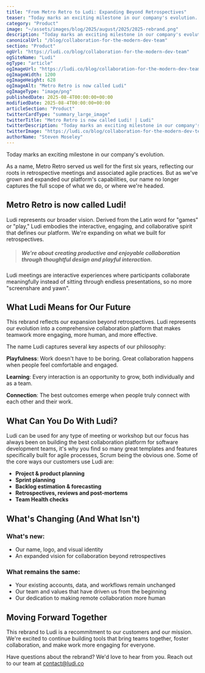 ```yaml
---
title: "From Metro Retro to Ludi: Expanding Beyond Retrospectives"
teaser: "Today marks an exciting milestone in our company's evolution. Metro Retro is now Ludi, reflecting our broader vision for collaboration beyond retrospectives."
category: "Product"
image: "~/assets/images/blog/2025/august/2025/2025-rebrand.png"
description: "Today marks an exciting milestone in our company's evolution. Metro Retro is now Ludi, reflecting our broader vision for collaboration beyond retrospectives."
canonicalUrl: "/blog/collaboration-for-the-modern-dev-team"
section: "Product"
ogUrl: "https://ludi.co/blog/collaboration-for-the-modern-dev-team"
ogSiteName: "Ludi"
ogType: "article"
ogImageUrl: "https://ludi.co/blog/collaboration-for-the-modern-dev-team.png"
ogImageWidth: 1200
ogImageHeight: 628
ogImageAlt: "Metro Retro is now called Ludi"
ogImageType: "image/png"
publishedDate: 2025-08-4T00:00:00+00:00
modifiedDate: 2025-08-4T00:00:00+00:00
articleSection: "Product"
twitterCardType: "summary_large_image"
twitterTitle: "Metro Retro is now called Ludi! | Ludi"
twitterDescription: "Today marks an exciting milestone in our company's evolution. Metro Retro is now Ludi, reflecting our broader vision for collaboration beyond retrospectives."
twitterImage: "https://ludi.co/blog/collaboration-for-the-modern-dev-team.png"
authorName: "Steven Moseley"
---
```


Today marks an exciting milestone in our company's evolution.

As a name, Metro Retro served us well for the first six years, reflecting our roots in retrospective meetings and associated agile practices. But as we've grown and expanded our platform's capabilities, our name no longer captures the full scope of what we do, or where we're headed.

## Metro Retro is now called Ludi!

Ludi represents our broader vision. Derived from the Latin word for "games" or "play," Ludi embodies the interactive, engaging, and collaborative spirit that defines our platform. We're expanding on what we built for retrospectives.

> ##### We're about creating productive and enjoyable collaboration through thoughtful design and playful interaction.

Ludi meetings are interactive experiences where participants collaborate meaningfully instead of sitting through endless presentations, so no more "screenshare and yawn".

## What Ludi Means for Our Future

This rebrand reflects our expansion beyond retrospectives. Ludi represents our evolution into a comprehensive collaboration platform that makes teamwork more engaging, more human, and more effective.

The name Ludi captures several key aspects of our philosophy:

**Playfulness**: Work doesn't have to be boring. Great collaboration happens when people feel comfortable and engaged.

**Learning**: Every interaction is an opportunity to grow, both individually and as a team.

**Connection**: The best outcomes emerge when people truly connect with each other and their work.

## What Can You Do With Ludi?

Ludi can be used for any type of meeting or workshop but our focus has always been on building the best collaboration platform for software development teams, it's why you find so many great templates and features specifically built for agile processes, Scrum being the obvious one. Some of the core ways our customers use Ludi are:

- **Project & product planning**
- **Sprint planning**
- **Backlog estimation & forecasting**
- **Retrospectives, reviews and post-mortems**
- **Team Health checks**

## What's Changing (And What Isn't)

### What's new:

- Our name, logo, and visual identity
- An expanded vision for collaboration beyond retrospectives

### What remains the same:

- Your existing accounts, data, and workflows remain unchanged
- Our team and values that have driven us from the beginning
- Our dedication to making remote collaboration more human

## Moving Forward Together

This rebrand to Ludi is a recommitment to our customers and our mission. We're excited to continue building tools that bring teams together, foster collaboration, and make work more engaging for everyone.

Have questions about the rebrand? We'd love to hear from you. Reach out to our team at contact@ludi.co 